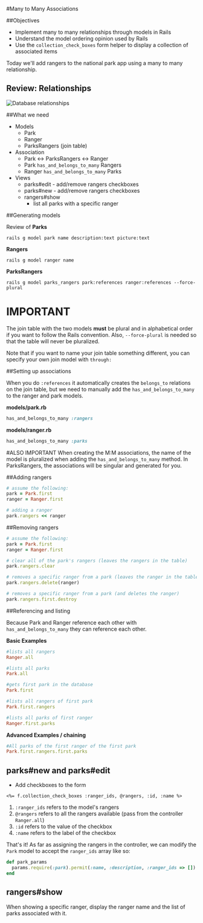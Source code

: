 #Many to Many Associations

##Objectives

* Implement many to many relationships through models in Rails
* Understand the model ordering opinion used by Rails
* Use the `collection_check_boxes` form helper to display a collection of associated items

Today we'll add rangers to the national park app using a many to many relationship.

## Review: Relationships

![Database relationships](http://fms-itskills.ncl.ac.uk/db/ER.png)

##What we need

* Models
  * Park
  * Ranger
  * ParksRangers (join table)
* Association
  * Park <-> ParksRangers <-> Ranger
  * Park `has_and_belongs_to_many` Rangers
  * Ranger `has_and_belongs_to_many` Parks
* Views
  * parks#edit - add/remove rangers checkboxes
  * parks#new - add/remove rangers checkboxes
  * rangers#show
    * list all parks with a specific ranger

##Generating models

Review of **Parks**

```
rails g model park name description:text picture:text
```

**Rangers**

```
rails g model ranger name
```

**ParksRangers**

```
rails g model parks_rangers park:references ranger:references --force-plural
```

# IMPORTANT
The join table with the two models **must** be plural and in alphabetical order if you want to follow the Rails convention. Also, `--force-plural` is needed so that the table will never be pluralized.

Note that if you want to name your join table something different, you can specify your own join model with `through:`

##Setting up associations

When you do `:references` it automatically creates the `belongs_to` relations on the join table, but we need to manually add the `has_and_belongs_to_many` to the ranger and park models.

**models/park.rb**

```ruby
has_and_belongs_to_many :rangers
```

**models/ranger.rb**

```ruby
has_and_belongs_to_many :parks
```

#ALSO IMPORTANT
When creating the M:M associations, the name of the model is pluralized when adding the `has_and_belongs_to_many` method. In ParksRangers, the associations will be singular and generated for you.

##Adding rangers

```ruby
# assume the following:
park = Park.first
ranger = Ranger.first

# adding a ranger
park.rangers << ranger
```

##Removing rangers

```ruby
# assume the following:
park = Park.first
ranger = Ranger.first

# clear all of the park's rangers (leaves the rangers in the table)
park.rangers.clear

# removes a specific ranger from a park (leaves the ranger in the table)
park.rangers.delete(ranger)

# removes a specific ranger from a park (and deletes the ranger)
park.rangers.first.destroy
```


##Referencing and listing

Because Park and Ranger reference each other with `has_and_belongs_to_many` they can reference each other.

**Basic Examples**

```ruby
#lists all rangers
Ranger.all

#lists all parks
Park.all

#gets first park in the database
Park.first

#lists all rangers of first park
Park.first.rangers

#lists all parks of first ranger
Ranger.first.parks
```

**Advanced Examples / chaining**

```ruby
#All parks of the first ranger of the first park
Park.first.rangers.first.parks
```

## parks#new and parks#edit

* Add checkboxes to the form
```erb
<%= f.collection_check_boxes :ranger_ids, @rangers, :id, :name %>
```

1. `:ranger_ids` refers to the model's rangers
2. `@rangers` refers to all the rangers available (pass from the controller `Ranger.all`)
3. `:id` refers to the value of the checkbox
4. `:name` refers to the label of the checkbox

That's it! As far as assigning the rangers in the controller, we can modify the `Park` model to accept the `ranger_ids` array like so:

```ruby
def park_params
  params.require(:park).permit(:name, :description, :ranger_ids => [])
end
```

## rangers#show

When showing a specific ranger, display the ranger name and the list of parks associated with it.
